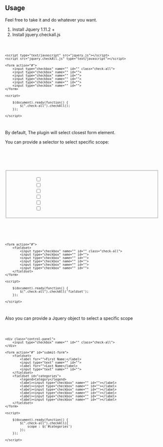 <h2>Usage</h2>

<p>Feel free to take it and do whatever you want.</p>

<ol>
  <li>Install Jquery 1.11.2 +</li>
  <li>Install jquery.checkall.js</li>
</ol>

<code>

	<script type="text/javascript" src="jquery.js"></script>
	<script src="jquery.checkAll.js" type="text/javascript"></script>

	<form action="#">
		<input type="checkbox" name="" id="" class="check-all">
		<input type="checkbox" name="" id="">
		<input type="checkbox" name="" id="">
		<input type="checkbox" name="" id="">
		<input type="checkbox" name="" id="">
		<input type="checkbox" name="" id="">
	</form>

	<script>

		$(document).ready(function() {
			$(".check-all").checkAll();
		});

	</script>
</code>

<p>By default, The plugin will select closest form element.</p>

<p>You can provide a selector to select specific scope:</p>

<code>

  <form action="#">
		<fieldset>
			<input type="checkbox" name="" id="" class="check-all">
			<input type="checkbox" name="" id="">
			<input type="checkbox" name="" id="">
			<input type="checkbox" name="" id="">
			<input type="checkbox" name="" id="">
			<input type="checkbox" name="" id="">
		</fieldset>
	</form>

	<form action="#">
		<fieldset>
			<input type="checkbox" name="" id="" class="check-all">
			<input type="checkbox" name="" id="">
			<input type="checkbox" name="" id="">
			<input type="checkbox" name="" id="">
			<input type="checkbox" name="" id="">
			<input type="checkbox" name="" id="">
		</fieldset>
	</form>

	<script>

		$(document).ready(function() {
			$(".check-all").checkAll('fieldset');
		});

	</script>
</code>

<p>Also you can provide a Jquery object to select a specific scope</p>

<code>

	<div class="control-panel">
		<input type="checkbox" name="" id="" class="check-all">
	</div>

	<form action="#" id="submit-form">
		<fieldset>
			<label for="">First Name:</label>
			<input type="text" name="" id="">
			<label for="">Last Name</label>
			<input type="text" name="" id="">
		</fieldset>
		<fieldset id="categories">
			<legend>Category</legend>
			<label><input type="checkbox" name="" id=""></label>
			<label><input type="checkbox" name="" id=""></label>
			<label><input type="checkbox" name="" id=""></label>
			<label><input type="checkbox" name="" id=""></label>
			<label><input type="checkbox" name="" id=""></label>
			<label><input type="checkbox" name="" id=""></label>
		</fieldset>
	</form>

	<script>

		$(document).ready(function() {
			$(".check-all").checkAll({
				scope : $('#categories')
			});
		});

	</script>
</code>
